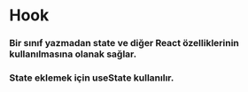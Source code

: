 # Hook
### Bir sınıf yazmadan state ve diğer React özelliklerinin kullanılmasına olanak sağlar.
### State eklemek için useState kullanılır.
